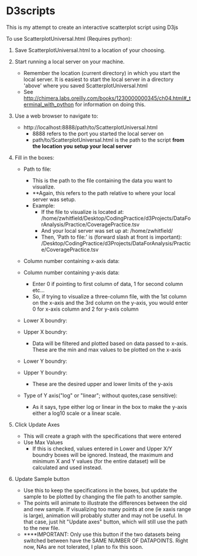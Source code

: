 # D3scripts

This is my attempt to create an interactive scatterplot script using D3js

To use ScatterplotUniversal.html (Requires python):

1. Save ScatterplotUniversal.html to a location of your choosing.
2. Start running a local server on your machine. 
	- Remember the location (current directory) in which you start the local server. It is easiest to start the local server in a 			directory 'above' where you saved ScatterplotUniversal.html
	- See http://chimera.labs.oreilly.com/books/1230000000345/ch04.html#_terminal_with_python for information on doing this.
3. Use a web browser to navigate to:
	- http://localhost:8888/path/to/ScatterplotUniversal.html
		- 8888 refers to the port you started the local server on
		- path/to/ScatterplotUniversal.html is the path to the script **from the location you setup your local server**
4. Fill in the boxes:
	- Path to file:
		- This is the path to the file containing the data you want to visualize.
		- **Again, this refers to the path relative to where your local server was setup.
		- Example:
			- If the file to visualize is located at:
				/home/zwhitfield/Desktop/CodingPractice/d3Projects/DataForAnalysis/Practice/CoveragePractice.tsv
			- And your local server was set up at:
				/home/zwhitfield/
			- Then, 'Path to file:' is (forward slash at front is important):
				/Desktop/CodingPractice/d3Projects/DataForAnalysis/Practice/CoveragePractice.tsv

	- Column number containing x-axis data:
	- Column number containing y-axis data:
		- Enter 0 if pointing to first column of data, 1 for second column etc...
		- So, if trying to visualize a three-column file, with the 1st column on the x-axis and the 3rd column on the y-axis, 
			you would enter 0 for x-axis column and 2 for y-axis column

	- Lower X boundry:
	- Upper X boundry:
		- Data will be filtered and plotted based on data passed to x-axis. These are the min and max values to be plotted on the x-axis

	- Lower Y boundry:
	- Upper Y boundry:
		- These are the desired upper and lower limits of the y-axis

	- Type of Y axis("log" or "linear"; without quotes,case sensitive):
		- As it says, type either log or linear in the box to make the y-axis either a log10 scale or a linear scale.

5. Click Update Axes
	- This will create a graph with the specifications that were entered
	- Use Max Values
		- If this is checked, values entered in Lower and Upper X/Y boundry boxes will be ignored. Instead, the maximum and minimum X 			and Y values (for the entire dataset) will be calculated and used instead.

6. Update Sample button
	- Use this to keep the specifications in the boxes, but update the sample to be plotted by changing the file path to another sample.
	- The points will animate to illustrate the differences between the old and new sample. If visualizing too many points at one (ie 
		xaxis range is large), animation will probably stutter and may not be useful. In that case, just hit "Update axes" button, 			which will still use the path to the new file.
	- ****IMPORTANT: Only use this button if the two datasets being switched between have the SAME NUMBER OF DATAPOINTS. Right now, NAs are 		not tolerated, I plan to fix this soon.
